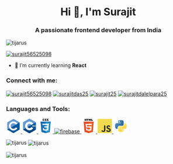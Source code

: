 <h1 align="center">Hi 👋, I'm Surajit</h1>
<h3 align="center">A passionate frontend developer from India</h3>

<p align="left"> <img src="https://komarev.com/ghpvc/?username=tijarus&label=Profile%20views&color=0e75b6&style=flat" alt="tijarus" /> </p>

<p align="left"> <a href="https://twitter.com/surajit56525098" target="blank"><img src="https://img.shields.io/twitter/follow/surajit56525098?logo=twitter&style=for-the-badge" alt="surajit56525098" /></a> </p>

- 🌱 I’m currently learning **React**

<h3 align="left">Connect with me:</h3>
<p align="left">
<a href="https://twitter.com/surajit56525098" target="blank"><img align="center" src="https://raw.githubusercontent.com/rahuldkjain/github-profile-readme-generator/master/src/images/icons/Social/twitter.svg" alt="surajit56525098" height="30" width="40" /></a>
<a href="https://linkedin.com/in/surajitdas25" target="blank"><img align="center" src="https://raw.githubusercontent.com/rahuldkjain/github-profile-readme-generator/master/src/images/icons/Social/linked-in-alt.svg" alt="surajitdas25" height="30" width="40" /></a>
<a href="https://www.youtube.com/@Surajit25" target="blank"><img align="center" src="https://raw.githubusercontent.com/rahuldkjain/github-profile-readme-generator/master/src/images/icons/Social/youtube.svg" alt="surajit25" height="30" width="40" /></a>
<a href="https://www.leetcode.com/surajitdalelpara25" target="blank"><img align="center" src="https://raw.githubusercontent.com/rahuldkjain/github-profile-readme-generator/master/src/images/icons/Social/leet-code.svg" alt="surajitdalelpara25" height="30" width="40" /></a>
</p>

<h3 align="left">Languages and Tools:</h3>
<p align="left"> <a href="https://www.cprogramming.com/" target="_blank" rel="noreferrer"> <img src="https://raw.githubusercontent.com/devicons/devicon/master/icons/c/c-original.svg" alt="c" width="40" height="40"/> </a> <a href="https://www.w3schools.com/cpp/" target="_blank" rel="noreferrer"> <img src="https://raw.githubusercontent.com/devicons/devicon/master/icons/cplusplus/cplusplus-original.svg" alt="cplusplus" width="40" height="40"/> </a> <a href="https://www.w3schools.com/css/" target="_blank" rel="noreferrer"> <img src="https://raw.githubusercontent.com/devicons/devicon/master/icons/css3/css3-original-wordmark.svg" alt="css3" width="40" height="40"/> </a> <a href="https://firebase.google.com/" target="_blank" rel="noreferrer"> <img src="https://www.vectorlogo.zone/logos/firebase/firebase-icon.svg" alt="firebase" width="40" height="40"/> </a> <a href="https://www.w3.org/html/" target="_blank" rel="noreferrer"> <img src="https://raw.githubusercontent.com/devicons/devicon/master/icons/html5/html5-original-wordmark.svg" alt="html5" width="40" height="40"/> </a> <a href="https://developer.mozilla.org/en-US/docs/Web/JavaScript" target="_blank" rel="noreferrer"> <img src="https://raw.githubusercontent.com/devicons/devicon/master/icons/javascript/javascript-original.svg" alt="javascript" width="40" height="40"/> </a> <a href="https://www.python.org" target="_blank" rel="noreferrer"> <img src="https://raw.githubusercontent.com/devicons/devicon/master/icons/python/python-original.svg" alt="python" width="40" height="40"/> </a> </p>

<p><img align="left" src="https://github-readme-stats.vercel.app/api/top-langs?username=tijarus&show_icons=true&locale=en&layout=compact" alt="tijarus" /></p>

<p>&nbsp;<img align="center" src="https://github-readme-stats.vercel.app/api?username=tijarus&show_icons=true&locale=en" alt="tijarus" /></p>

<p><img align="center" src="https://github-readme-streak-stats.herokuapp.com/?user=tijarus&" alt="tijarus" /></p>
